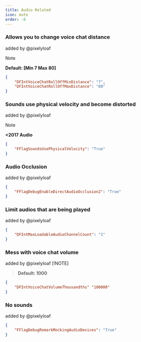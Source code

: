 ```yaml
---
title: Audio Related
icon: mute
order: -6
---
```

### Allows you to change voice chat distance
added by @pixelyloaf
> [!NOTE]
> **Default: [Min 7 Max 80]**
```json
{
    "DFIntVoiceChatRollOffMinDistance": "7",
    "DFIntVoiceChatRollOffMaxDistance": "80"
}
```
### Sounds use physical velocity and become distorted
added by @pixelyloaf
> [!NOTE]
> **<2017 Audio**
```json
{
    "FFlagSoundsUsePhysicalVelocity": "True"
}
```
### Audio Occlusion
added by @pixelyloaf
```json
{
    "FFlagDebugEnableDirectAudioOcclusion2": "True"
}
```
### Limit audios that are being played
added by @pixelyloaf
```json
{
    "DFIntMaxLoadableAudioChannelCount": "1"
}
```
### Mess with voice chat volume
added by @pixelyloaf
[!NOTE]
> **Default: 1000**
```json
{
    "DFIntVoiceChatVolumeThousandths" "100000"
}
```
### No sounds
added by @pixelyloaf
```json
{
    "FFlagDebugRomarkMockingAudioDevices": "True"
}
```